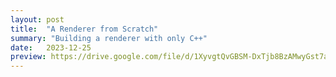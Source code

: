 ```yaml
---
layout: post
title:  "A Renderer from Scratch"
summary: "Building a renderer with only C++"
date:   2023-12-25
preview: https://drive.google.com/file/d/1XyvgtQvGBSM-DxTjb8BzAMwyGst7adNr/view?usp=sharing
---
```


